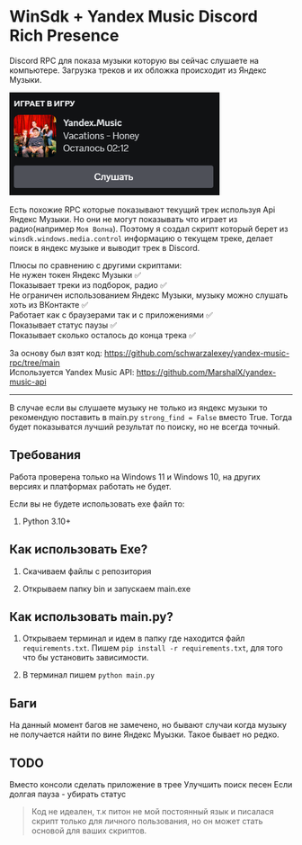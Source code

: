 # **WinSdk + Yandex Music Discord Rich Presence**
Discord RPC для показа музыки которую вы сейчас слушаете на компьютере. Загрузка треков и их обложка происходит из Яндекс Музыки.

![discord](./img/screen1.png)

Есть похожие RPC которые показывают текущий трек используя Api Яндекс Музыки. Но они не могут показывать что играет из радио(например `Моя Волна`).
Поэтому я создал скрипт который берет из `winsdk.windows.media.control` информацию о текущем треке, делает поиск в яндекс музыке и выводит трек в Discord.

Плюсы по сравнению с другими скриптами:    
Не нужен токен Яндекс Музыки ✅  
Показывает треки из подборок, радио ✅  
Не ограничен использованием Яндекс Музыки, музыку можно слушать хоть из ВКонтакте ✅  
Работает как с браузерами так и с приложениями ✅   
Показывает статус паузы ✅  
Показывает сколько осталось до конца трека ✅


За основу был взят код: https://github.com/schwarzalexey/yandex-music-rpc/tree/main  
Используется Yandex Music API: https://github.com/MarshalX/yandex-music-api


------------
В случае если вы слушаете музыку не только из яндекс музыки то рекомендую поставить в main.py `strong_find = False` вместо True. Тогда будет показыватся лучший результат по поиску, но не всегда точный.


## Требования
Работа проверена только на Windows 11 и Windows 10, на других версиях и платформах работать не будет.

Если вы не будете использовать ехе файл то:
1. Python 3.10+


## Как использовать Exe?
1. Скачиваем файлы с репозитория
  
2. Открываем папку bin и запускаем main.exe

## Как использовать main.py?

1. Открываем терминал и идем в папку где находится файл `requirements.txt`. Пишем `pip install -r requirements.txt`, для того что бы установить зависимости.

2. В терминал пишем `python main.py`


## Баги
На данный момент багов не замечено, но бывают случаи когда музыку не получается найти по вине Яндекс Муызки. Такое бывает но редко.

## TODO
Вместо консоли сделать приложение в трее
Улучшить поиск песен
Если долгая пауза - убирать статус

>Код не идеален, т.к питон не мой постоянный язык и писалася скрипт только для личного пользования, но он может стать основой для ваших скриптов.

